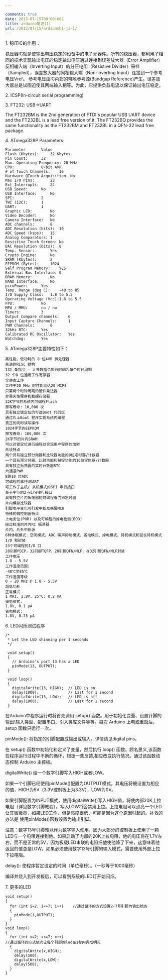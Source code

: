 ```yaml
---

comments: true
date: 2013-07-15T00:00:00Z
title: arduino笔记(1)
url: /2013/07/15/ardiunobi-ji-1/
---
```


1\. 稳压IC的作用：

稳压器IC就是使输出电压稳定的设备中的电子元器件。所有的稳压器，都利用了相同的技术实现输出电压的稳定输出电压通过连接到误差放大器（Error Amplifier）反相输入端（Inverting Input）的分压电阻（Resistive Divider）采样（Sampled），误差放大器的同相输入端（Non-inverting Input）连接到一个参考电压Vref。 参考电压由IC内部的带隙参考源(Bandgap Reference)产生。误差放大器总是试图迫使其两端输入相等。为此，它提供负载电流以保证输出电压稳定。

2\. ICSP(In-circuit serial programming)

3\. FT232: USB->UART

 The FT232BM is the 2nd generation of FTDI's popular USB UART device and the FT232BL is a lead free version of it.  The FT232BQ provides the same functionality as the FT232BM and FT232BL in a QFN-32 lead free package.

4\. ATmega328P Parameters:
```
Parameter 		Value
Flash (Kbytes):		32 Kbytes
Pin Count:		32
Max. Operating Frequency: 20 MHz
CPU:			8-bit AVR
# of Touch Channels:	16
Hardware QTouch Acquisition: No
Max I/O Pins:		23
Ext Interrupts:		24
USB Speed:		No
USB Interface:		No
SPI:			2
TWI (I2C):		1
UART:			1
Graphic LCD:		No
Video Decoder:		No
Camera Interface:	No
ADC channels:		8
ADC Resolution (bits):	10
ADC Speed (ksps):	15
Analog Comparators:	1
Resistive Touch Screen:	No
DAC Resolution (bits):	0
Temp. Sensor:		Yes
Crypto Engine:		No
SRAM (Kbytes):		2
EEPROM (Bytes):		1024
Self Program Memory:	YES
External Bus Interface:	0
DRAM Memory:		No
NAND Interface:		No
picoPower:		Yes
Temp. Range (deg C):	-40 to 85
I/O Supply Class:	1.8 to 5.5
Operating Voltage (Vcc):1.8 to 5.5
FPU:			No
MPU / MMU:		no / no
Timers:			3
Output Compare channels: 	6
Input Capture Channels:		1
PWM Channels:		6
32kHz RTC:		Yes
Calibrated RC Oscillator:	Yes
Watchdog:		Yes
```

5\. ATmega328P主要特性如下：

```
高性能、低功耗的 8 位AVR 微处理器
先进的RISC 结构
131 条指令 – 大多数指令执行时间为单个时钟周期
32 个8 位通用工作寄存器
全静态工作
工作于20 MHz 时性能高达20 MIPS
只需两个时钟周期的硬件乘法器
非易失性程序和数据存储器
32K字节的系统内可编程Flash
擦写寿命: 10,000 次
具有独立锁定位的可选Boot 代码区
通过片上Boot 程序实现系统内编程
真正的同时读写操作
1024字节的EEPROM
擦写寿命: 100,000 次
2K字节的片内SRAM
可以对锁定位进行编程以实现用户程序的加密
外设特点
两个具有独立预分频器和比较器功能的8位定时器/计数器
一个具有预分频器、比较功能和捕捉功能的16位定时器/计数器
具有独立振荡器的实时计数器RTC
六通道PWM
8路10 位ADC
可编程的串行USART
可工作于主机/ 从机模式的SPI 串行接口
基于字节的2-wire串行接口
具有独立片内振荡器的可编程看门狗定时器
片内模拟比较器
引脚电平变化可引发中断及唤醒MCU
特殊的微控制器特点
上电复位(POR) 以及可编程的掉电检测(BOD)
经过校准的片内RC 振荡器
片内、片外中断源
6种休眠模式：空闲模式、ADC 噪声抑制模式、省电模式、掉电模式、待机模式和延长待机模式
I/O 和封装
23个可编程的I/O 口
28引脚PDIP，32引脚TQFP，28引脚QFN/MLF，与32引脚QFN/MLF封装
工作电压
1.8 - 5.5V
工作温度范围:
-40℃至85℃
工作速度等级
0 - 20 MHz @ 1.8 - 5.5V
超低功耗
正常模式：
1 MHz, 1.8V, 25°C: 0.2 mA
掉电模式:
1.8V, 0.1 μA
省电模式:
1.8V, 0.75 μA
```


6\. LED闪烁测试程序

```
/*
 * Let the LED shinning per 1 seconds 
 */
 
 void setup()
 {
   // Arduino's port 13 has a LED
   pinMode(13, OUTPUT);
 }
 
 void loop()
 {
   digitalWrite(13, HIGH);  // LED is on
   delay(1000);             // Last for 1 second
   digitalWrite(13, LOW);   // LED is off
   delay(1000);             // Last for 1 second
 }
```

在Arduino中程序运行时将首先调用 setup() 函数。用于初始化变量、设置针脚的输出\输入类型、配置串口、引入类库文件等等。每次 Arduino 上电或重启后，setup 函数只运行一次。

pinMode(): 将指定的引脚配置成输出或输入。详情请见digital pins。

在 setup() 函数中初始化和定义了变量，然后执行 loop() 函数。顾名思义,该函数在程序运行过程中不断的循环，根据一些反馈,相应改变执行情况。通过该函数动态控制 Arduino 主控板。

digitalWrite() 给一个数字引脚写入HIGH或者LOW。

如果一个引脚已经使用pinMode()配置为OUTPUT模式，其电压将被设置为相应的值，HIGH为5V（3.3V控制板上为3.3V），LOW为0V。

如果引脚配置为INPUT模式，使用digitalWrite()写入HIGH值，将使内部20K上拉电阻（详见数字引脚教程）。写入LOW将会禁用上拉。上拉电阻可以点亮一个LED让其微微亮，如果LED工作，但是亮度很低，可能是因为这个原因引起的。补救的办法是 使用pinMode()函数设置为输出引脚。

注意：数字13号引脚难以作为数字输入使用，因为大部分的控制板上使用了一颗LED与一个电阻连接到他。如果启动了内部的20K上拉电阻，他的电压将在1.7V左右，而不是正常的5V，因为板载LED串联的电阻把他使他降了下来，这意味着他返回的值总是LOW。如果必须使用数字13号引脚的输入模式，需要使用外部上拉下拉电阻。

delay(): 使程序暂定设定的时间（单位毫秒）。（一秒等于1000毫秒）

编译并烧入到开发板后，可以看到系统的LED灯开始闪烁。

7\. 更多的LED
```
void setup()
{
  for (int i=2; i<=7; i++)    //通过循环的方式设置2-7号引脚为输出状态
  {
    pinMode(i,OUTPUT);
  }
}
void loop()
{
  for (int x=2; x<=7; x++)
//通过循环的方式依次让每个引脚的led在1秒内完成明灭
  {
    digitalWrite(x,HIGH);
    delay(500);
    digitalWrite(x,LOW);
    delay(500);
  }
}
```


